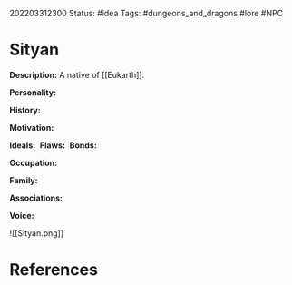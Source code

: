 202203312300
Status: #idea
Tags: #dungeons_and_dragons #lore #NPC 

# Sityan
**Description:** A native of [[Eukarth]].

**Personality:** 

**History:** 

**Motivation:** 

**Ideals:** 
**Flaws:** 
**Bonds:** 

**Occupation:** 

**Family:** 

**Associations:** 

**Voice:** 

![[Sityan.png]]

# References
